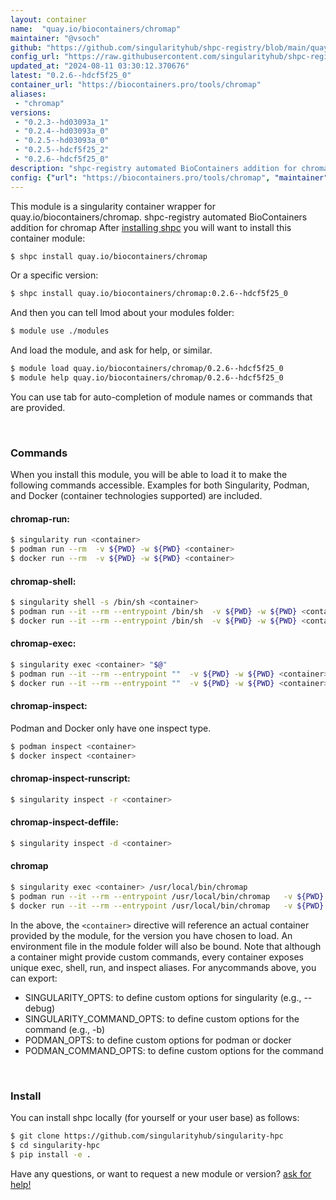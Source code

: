 ```yaml
---
layout: container
name:  "quay.io/biocontainers/chromap"
maintainer: "@vsoch"
github: "https://github.com/singularityhub/shpc-registry/blob/main/quay.io/biocontainers/chromap/container.yaml"
config_url: "https://raw.githubusercontent.com/singularityhub/shpc-registry/main/quay.io/biocontainers/chromap/container.yaml"
updated_at: "2024-08-11 03:30:12.370676"
latest: "0.2.6--hdcf5f25_0"
container_url: "https://biocontainers.pro/tools/chromap"
aliases:
 - "chromap"
versions:
 - "0.2.3--hd03093a_1"
 - "0.2.4--hd03093a_0"
 - "0.2.5--hd03093a_0"
 - "0.2.5--hdcf5f25_2"
 - "0.2.6--hdcf5f25_0"
description: "shpc-registry automated BioContainers addition for chromap"
config: {"url": "https://biocontainers.pro/tools/chromap", "maintainer": "@vsoch", "description": "shpc-registry automated BioContainers addition for chromap", "latest": {"0.2.6--hdcf5f25_0": "sha256:18fca6050c753e2108eb511f8b7a62f90f483ef9a1b6dcbede853572940bb70b"}, "tags": {"0.2.3--hd03093a_1": "sha256:9a8e62c7881cb59f42978d78eb55934ea11fd4fbfc01d0964b92dbf08e43e22c", "0.2.4--hd03093a_0": "sha256:99f71d1d070f2eb285603971b218f3b70c07c62d4ae708a59f42ea508a7df024", "0.2.5--hd03093a_0": "sha256:ffe3bf3e17307675d5c6b338e8fcd26060865f51f6e43f2d9e6fadd1aa7d417d", "0.2.5--hdcf5f25_2": "sha256:d2dd59fca3f31a7bdaf508891e5e9a60ead3c1c205f427f0f7a2533ce38d62cb", "0.2.6--hdcf5f25_0": "sha256:18fca6050c753e2108eb511f8b7a62f90f483ef9a1b6dcbede853572940bb70b"}, "docker": "quay.io/biocontainers/chromap", "aliases": {"chromap": "/usr/local/bin/chromap"}}
---
```


This module is a singularity container wrapper for quay.io/biocontainers/chromap.
shpc-registry automated BioContainers addition for chromap
After [installing shpc](#install) you will want to install this container module:


```bash
$ shpc install quay.io/biocontainers/chromap
```

Or a specific version:

```bash
$ shpc install quay.io/biocontainers/chromap:0.2.6--hdcf5f25_0
```

And then you can tell lmod about your modules folder:

```bash
$ module use ./modules
```

And load the module, and ask for help, or similar.

```bash
$ module load quay.io/biocontainers/chromap/0.2.6--hdcf5f25_0
$ module help quay.io/biocontainers/chromap/0.2.6--hdcf5f25_0
```

You can use tab for auto-completion of module names or commands that are provided.

<br>

### Commands

When you install this module, you will be able to load it to make the following commands accessible.
Examples for both Singularity, Podman, and Docker (container technologies supported) are included.

#### chromap-run:

```bash
$ singularity run <container>
$ podman run --rm  -v ${PWD} -w ${PWD} <container>
$ docker run --rm  -v ${PWD} -w ${PWD} <container>
```

#### chromap-shell:

```bash
$ singularity shell -s /bin/sh <container>
$ podman run --it --rm --entrypoint /bin/sh  -v ${PWD} -w ${PWD} <container>
$ docker run --it --rm --entrypoint /bin/sh  -v ${PWD} -w ${PWD} <container>
```

#### chromap-exec:

```bash
$ singularity exec <container> "$@"
$ podman run --it --rm --entrypoint ""  -v ${PWD} -w ${PWD} <container> "$@"
$ docker run --it --rm --entrypoint ""  -v ${PWD} -w ${PWD} <container> "$@"
```

#### chromap-inspect:

Podman and Docker only have one inspect type.

```bash
$ podman inspect <container>
$ docker inspect <container>
```

#### chromap-inspect-runscript:

```bash
$ singularity inspect -r <container>
```

#### chromap-inspect-deffile:

```bash
$ singularity inspect -d <container>
```


#### chromap

```bash
$ singularity exec <container> /usr/local/bin/chromap
$ podman run --it --rm --entrypoint /usr/local/bin/chromap   -v ${PWD} -w ${PWD} <container> -c " $@"
$ docker run --it --rm --entrypoint /usr/local/bin/chromap   -v ${PWD} -w ${PWD} <container> -c " $@"
```



In the above, the `<container>` directive will reference an actual container provided
by the module, for the version you have chosen to load. An environment file in the
module folder will also be bound. Note that although a container
might provide custom commands, every container exposes unique exec, shell, run, and
inspect aliases. For anycommands above, you can export:

 - SINGULARITY_OPTS: to define custom options for singularity (e.g., --debug)
 - SINGULARITY_COMMAND_OPTS: to define custom options for the command (e.g., -b)
 - PODMAN_OPTS: to define custom options for podman or docker
 - PODMAN_COMMAND_OPTS: to define custom options for the command

<br>

### Install

You can install shpc locally (for yourself or your user base) as follows:

```bash
$ git clone https://github.com/singularityhub/singularity-hpc
$ cd singularity-hpc
$ pip install -e .
```

Have any questions, or want to request a new module or version? [ask for help!](https://github.com/singularityhub/singularity-hpc/issues)
